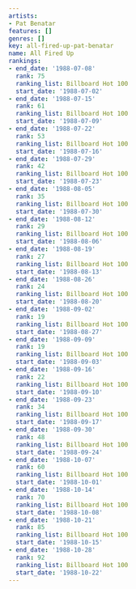 ```yaml
---
artists:
- Pat Benatar
features: []
genres: []
key: all-fired-up-pat-benatar
name: All Fired Up
rankings:
- end_date: '1988-07-08'
  rank: 75
  ranking_list: Billboard Hot 100
  start_date: '1988-07-02'
- end_date: '1988-07-15'
  rank: 61
  ranking_list: Billboard Hot 100
  start_date: '1988-07-09'
- end_date: '1988-07-22'
  rank: 53
  ranking_list: Billboard Hot 100
  start_date: '1988-07-16'
- end_date: '1988-07-29'
  rank: 42
  ranking_list: Billboard Hot 100
  start_date: '1988-07-23'
- end_date: '1988-08-05'
  rank: 35
  ranking_list: Billboard Hot 100
  start_date: '1988-07-30'
- end_date: '1988-08-12'
  rank: 29
  ranking_list: Billboard Hot 100
  start_date: '1988-08-06'
- end_date: '1988-08-19'
  rank: 27
  ranking_list: Billboard Hot 100
  start_date: '1988-08-13'
- end_date: '1988-08-26'
  rank: 24
  ranking_list: Billboard Hot 100
  start_date: '1988-08-20'
- end_date: '1988-09-02'
  rank: 19
  ranking_list: Billboard Hot 100
  start_date: '1988-08-27'
- end_date: '1988-09-09'
  rank: 19
  ranking_list: Billboard Hot 100
  start_date: '1988-09-03'
- end_date: '1988-09-16'
  rank: 22
  ranking_list: Billboard Hot 100
  start_date: '1988-09-10'
- end_date: '1988-09-23'
  rank: 34
  ranking_list: Billboard Hot 100
  start_date: '1988-09-17'
- end_date: '1988-09-30'
  rank: 48
  ranking_list: Billboard Hot 100
  start_date: '1988-09-24'
- end_date: '1988-10-07'
  rank: 60
  ranking_list: Billboard Hot 100
  start_date: '1988-10-01'
- end_date: '1988-10-14'
  rank: 70
  ranking_list: Billboard Hot 100
  start_date: '1988-10-08'
- end_date: '1988-10-21'
  rank: 85
  ranking_list: Billboard Hot 100
  start_date: '1988-10-15'
- end_date: '1988-10-28'
  rank: 92
  ranking_list: Billboard Hot 100
  start_date: '1988-10-22'
---
```


